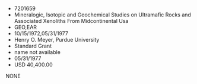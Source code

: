 * 7201659
* Mineralogic, Isotopic and Geochemical Studies on Ultramafic Rocks and Associated Xenoliths From Midcontinental Usa
* GEO,EAR
* 10/15/1972,05/31/1977
* Henry O. Meyer, Purdue University
* Standard Grant
*   name not available
* 05/31/1977
* USD 40,400.00

NONE